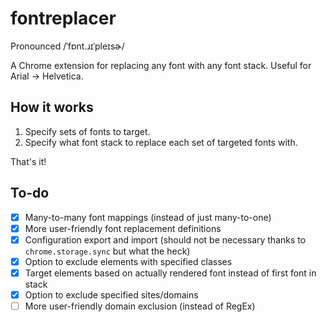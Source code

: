 # fontreplacer

Pronounced /ˈfɒnt.ɹɪˈpleɪsɚ/

A Chrome extension for replacing any font with any font stack. Useful for Arial → Helvetica.

## How it works

1. Specify sets of fonts to target.
2. Specify what font stack to replace each set of targeted fonts with.

That's it!

## To-do

- [x] Many-to-many font mappings (instead of just many-to-one)
- [x] More user-friendly font replacement definitions
- [x] Configuration export and import (should not be necessary thanks to `chrome.storage.sync` but what the heck)
- [x] Option to exclude elements with specified classes
- [x] Target elements based on actually rendered font instead of first font in stack
- [x] Option to exclude specified sites/domains
- [ ] More user-friendly domain exclusion (instead of RegEx)
